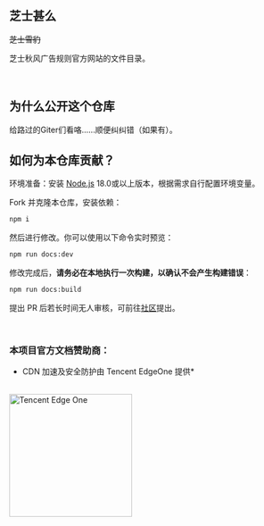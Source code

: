 ## 芝士甚么

~~芝士雪豹~~

芝士秋风广告规则官方网站的文件目录。

<br>

## 为什么公开这个仓库

给路过的Giter们看咯......顺便纠纠错（如果有）。

## 如何为本仓库贡献？

环境准备：安装 [Node.js](https://nodejs.org/) 18.0或以上版本，根据需求自行配置环境变量。

Fork 并克隆本仓库，安装依赖：

```sh
npm i
```

然后进行修改。你可以使用以下命令实时预览：

```sh
npm run docs:dev
```

修改完成后，**请务必在本地执行一次构建，以确认不会产生构建错误**：

```sh
npm run docs:build
```

提出 PR 后若长时间无人审核，可前往[社区](https://awavenue.top/Support.html#%E7%94%A8%E6%88%B7%E4%BA%A4%E6%B5%81)提出。

<br />

### 本项目官方文档赞助商：
* CDN 加速及安全防护由 Tencent EdgeOne 提供*
<br />
<a href="https://edgeone.ai/zh?from=github" target="_blank">
  <img src="https://edgeone.ai/media/34fe3a45-492d-4ea4-ae5d-ea1087ca7b4b.png" alt="Tencent Edge One" width="220"/>
</a>

